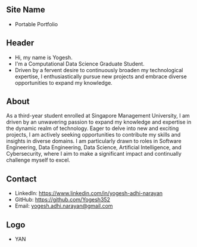 ## Site Name
- Portable Portfolio

## Header
- Hi, my name is Yogesh. 
- I'm a Computational Data Science Graduate Student.
- Driven by a fervent desire to continuously broaden my technological expertise, I enthusiastically pursue new projects and embrace diverse opportunities to expand my knowledge.

## About
As a third-year student enrolled at Singapore Management University, I am driven by an unwavering passion to expand my knowledge and expertise in the dynamic realm of technology. Eager to delve into new and exciting projects, I am actively seeking opportunities to contribute my skills and insights in diverse domains. I am particularly drawn to roles in Software Engineering, Data Engineering, Data Science, Artificial Intelligence, and Cybersecurity, where I aim to make a significant impact and continually challenge myself to excel.

## Contact
 
- LinkedIn: https://www.linkedin.com/in/yogesh-adhi-narayan
- GitHub: https://github.com/Yogesh352
- Email: yogesh.adhi.narayan@gmail.com

## Logo
- YAN